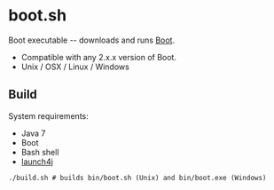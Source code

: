 # boot.sh

Boot executable -- downloads and runs [Boot](http://boot-clj.com).

* Compatible with any 2.x.x version of Boot.
* Unix / OSX / Linux / Windows

## Build

System requirements:

* Java 7
* Boot
* Bash shell
* [launch4j](http://launch4j.sourceforge.net/)

```
./build.sh # builds bin/boot.sh (Unix) and bin/boot.exe (Windows)
```

